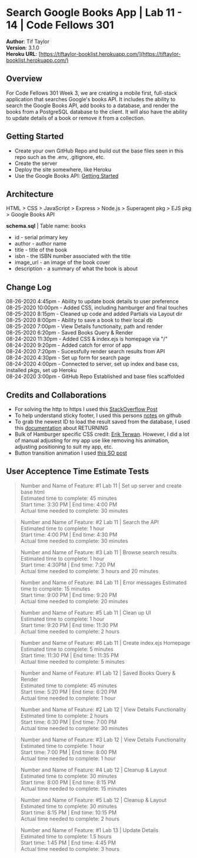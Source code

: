 # Search Google Books App | Lab 11 - 14 | Code Fellows 301

**Author**: Tif Taylor  
**Version**: 3.1.0  
**Heroku URL**: [https://tiftaylor-booklist.herokuapp.com/](https://tiftaylor-booklist.herokuapp.com/)


## Overview
For Code Fellows 301 Week 3, we are creating a mobile first, full-stack application that searches Google's books API. It includes the ability to search the Google Books API, add books to a database, and render the books from a PostgreSQL database to the client. It will also have the ability to update details of a book or remove it from a collection.


## Getting Started
- Create your own GitHub Repo and build out the base files seen in this repo such as the .env, .gitignore, etc.
- Create the server
- Deploy the site somewhere, like Heroku
- Use the Google Books API: [Getting Started](https://developers.google.com/books/docs/v1/getting_started)


## Architecture
HTML > CSS > JavaScript > Express > Node.js > Superagent pkg > EJS pkg > Google Books API


**schema.sql** | Table name: books
  - id - serial primary key
  - author - author name
  - title - title of the book
  - isbn - the ISBN number associated with the title
  - image_url - an image of the book cover
  - description - a summary of what the book is about


## Change Log
08-26-2020 4:45pm - Ability to update book details to user preference  
08-25-2020 10:00pm - Added CSS, including hamburger and final touches  
08-25-2020 8:15pm - Cleaned up code and added Partials via Layout dir  
08-25-2020 8:00pm - Ability to save a book to their local db   
08-25-2020 7:00pm - View Details functionaity, path and render    
08-25-2020 6:20pm - Saved Books Query & Render   
08-24-2020 11:30pm - Added CSS & index.ejs is homepage via "/"  
08-24-2020 9:20pm - Added catch for error of app  
08-24-2020 7:20pm - Sucessfully render search results from API    
08-24-2020 4:30pm - Set up form for search page  
08-24-2020 4:00pm - Connected to server, set up index and base css, installed pkgs, set up Heroku  
08-24-2020 3:00pm - GitHub Repo Established and base files scaffolded     


## Credits and Collaborations
<!-- Give credit (and a link) to other people or resources that helped you build this application. -->
- For solving the http to https I used this [StackOverflow Post](https://stackoverflow.com/questions/5491196/rewriting-http-url-to-https-using-regular-expression-and-javascript/5491311)
- To help understand sticky footer, I used this persons [notes](https://philipwalton.github.io/solved-by-flexbox/demos/sticky-footer/) on github
- To grab the newest ID to load the result saved from the database, I used this [documentation](https://www.postgresql.org/docs/9.6/dml-returning.html) about RETURNING   
- Bulk of Hamburger specific CSS credit: [Erik Terwan](https://codepen.io/erikterwan/pen/EVzeRP). However, I did a lot of manual adjusting for my app use like removing his animation, adjusting positioning to suit my app, etc. 
- Button transition animation I used [this SO post](https://stackoverflow.com/questions/9670075/css-transition-shorthand-with-multiple-properties)  


## User Acceptence Time Estimate Tests
>Number and Name of Feature: #1 Lab 11 | Set up server and create base html    
>Estimated time to complete: 45 minutes       
>Start time: 3:30 PM | End time: 4:00 PM        
>Actual time needed to complete: 30 minutes     

>Number and Name of Feature: #2 Lab 11 | Search the API    
>Estimated time to complete: 1 hour      
>Start time: 4:00 PM | End time: 4:30 PM      
>Actual time needed to complete: 30 minutes   

>Number and Name of Feature: #3 Lab 11 | Browse search results      
>Estimated time to complete: 1 hour        
>Start time: 4:30PM | End time: 7:20 PM        
>Actual time needed to complete: 3 hours and 20 minutes   

>Number and Name of Feature: #4 Lab 11 | Error messages 
>Estimated time to complete: 15 minutes    
>Start time: 9:00 PM | End time: 9:20 PM    
>Actual time needed to complete: 20 minutes

>Number and Name of Feature: #5 Lab 11 | Clean up UI  
>Estimated time to complete: 1 hour       
>Start time: 9:20 PM | End time: 11:30 PM        
>Actual time needed to complete:  2 hours  

>Number and Name of Feature: #6 Lab 11 | Create index.ejs Homepage   
>Estimated time to complete: 5 minutes         
>Start time: 11:30 PM | End time: 11:35 PM          
>Actual time needed to complete: 5 minutes    

>Number and Name of Feature: #1 Lab 12 | Saved Books Query & Render  
>Estimated time to complete: 45 minutes           
>Start time: 5:20 PM | End time: 6:20 PM            
>Actual time needed to complete: 1 hour  

>Number and Name of Feature: #2 Lab 12 | View Details Functionality    
>Estimated time to complete: 2 hours               
>Start time: 6:30 PM | End time: 7:00 PM                
>Actual time needed to complete: 30 minutes    

>Number and Name of Feature: #3 Lab 12 | View Details Functionality        
>Estimated time to complete: 1 hour                   
>Start time: 7:00 PM | End time: 8:00 PM                    
>Actual time needed to complete: 1 hour   

>Number and Name of Feature: #4 Lab 12 | Cleanup & Layout          
>Estimated time to complete: 30 minutes                     
>Start time: 8:00 PM | End time: 8:15 PM                      
>Actual time needed to complete: 15 minutes   

>Number and Name of Feature: #5 Lab 12 | Cleanup & Layout            
>Estimated time to complete: 30 minutes                       
>Start time: 8:15 PM | End time: 10:15 PM                          
>Actual time needed to complete: 2 hours   

>Number and Name of Feature: #1 Lab 13 | Update Details            
>Estimated time to complete: 1.5 hours                       
>Start time: 1:45 PM | End time: 4:45 PM                          
>Actual time needed to complete: 3 hours
